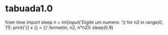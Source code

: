 # tabuada1.0
from time import sleep
n = int(input('Digite um numero: '))
for n2 in range(0, 11):
    print('{} x {} = {}'.format(n, n2, n*n2))
    sleep(0.9)
